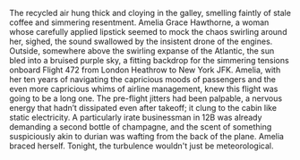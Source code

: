 The recycled air hung thick and cloying in the galley, smelling faintly of stale coffee and simmering resentment.  Amelia Grace Hawthorne, a woman whose carefully applied lipstick seemed to mock the chaos swirling around her, sighed, the sound swallowed by the insistent drone of the engines.  Outside, somewhere above the swirling expanse of the Atlantic, the sun bled into a bruised purple sky, a fitting backdrop for the simmering tensions onboard Flight 472 from London Heathrow to New York JFK.  Amelia, with her ten years of navigating the capricious moods of passengers and the even more capricious whims of airline management, knew this flight was going to be a long one.  The pre-flight jitters had been palpable, a nervous energy that hadn’t dissipated even after takeoff; it clung to the cabin like static electricity.  A particularly irate businessman in 12B was already demanding a second bottle of champagne, and the scent of something suspiciously akin to durian was wafting from the back of the plane.  Amelia braced herself.  Tonight, the turbulence wouldn't just be meteorological.
